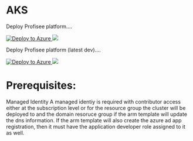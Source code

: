 # AKS

Deploy Profisee platform....

[![Deploy to Azure](https://aka.ms/deploytoazurebutton)](https://portal.azure.com/#create/Microsoft.Template/uri/https%3A%2F%2Fraw.githubusercontent.com%2FProfiseeGroup%2Faks%2Fmaster%2Fazuredeploy.json)<a href="http://armviz.io/#/?load=https%3A%2F%2Fraw.githubusercontent.com%2FProfiseeGroup%2Faks%2Fmaster%2Fazuredeploy.json" target="_blank">
  <img src="http://armviz.io/visualizebutton.png"/>
</a>


Deploy Profisee platform (latest dev)....

[![Deploy to Azure](https://aka.ms/deploytoazurebutton)](https://portal.azure.com/#create/Microsoft.Template/uri/https%3A%2F%2Fraw.githubusercontent.com%2FProfiseeGroup%2Faks%2Fmaster%2Fazuredeploydev.json)<a href="http://armviz.io/#/?load=https%3A%2F%2Fraw.githubusercontent.com%2FProfiseeGroup%2Faks%2Fmaster%2Fazuredeploydev.json" target="_blank">
  <img src="http://armviz.io/visualizebutton.png"/>
</a>

# Prerequisites:

Managed Identity
A managed identiy is required with contributor access either at the subscription level or for the resource group the cluster will be deployed to and the domain resoruce group if the arm template will update the dns information.  If the arm template will also create the azure ad app registration, then it must have the application developer role assigned to it as well. 

